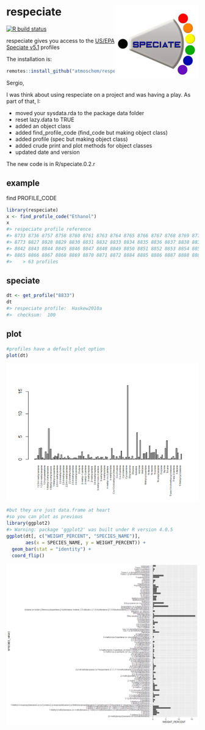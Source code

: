 
# respeciate <img src="man/figures/logo.png" align="right" alt="" width="220" />

[![R build
status](https://github.com/atmoschem/respeciate/workflows/R-CMD-check/badge.svg)](https://github.com/atmoschem/respeciate/actions)

respeciate gives you access to the [US/EPA Speciate
v5.1](https://www.epa.gov/air-emissions-modeling/speciate) profiles

The installation is:

``` r
remotes::install_github("atmoschem/respeciate")
```

Sergio,

I was think about using respeciate on a project and was having a play.
As part of that, I:

-   moved your sysdata.rda to the package data folder
-   reset lazy.data to TRUE  
-   added an object class
-   added find\_profile\_code (find\_code but making object class)
-   added profile (spec but making object class)
-   added crude print and plot methods for object classes
-   updated date and version

The new code is in R/speciate.0.2.r

## example

find PROFILE\_CODE

``` r
library(respeciate)
x <- find_profile_code("Ethanol")
x
#> respeciate profile reference
#> 8733 8736 8757 8758 8760 8761 8763 8764 8765 8766 8767 8768 8769 8770 8771 8772 
#> 8773 8827 8828 8829 8830 8831 8832 8833 8834 8835 8836 8837 8838 8839 8840 8841 
#> 8842 8843 8844 8845 8846 8847 8848 8849 8850 8851 8852 8853 8854 8855 8863 8864 
#> 8865 8866 8867 8868 8869 8870 8871 8872 8884 8885 8886 8887 8888 8889 8934
#>    > 63 profiles
```

## speciate

``` r
dt <- get_profile("8833")
dt
#> respeciate profile:  Haskew2010a 
#>  checksum:  100
```

## plot

``` r
#profiles have a default plot option
plot(dt)
```

<img src="man/figures/unnamed-chunk-5-1.png" style="display: block; margin: auto;" />

``` r
#but they are just data.frame at heart 
#so you can plot as previous
library(ggplot2)
#> Warning: package 'ggplot2' was built under R version 4.0.5
ggplot(dt[, c("WEIGHT_PERCENT", "SPECIES_NAME")], 
       aes(x = SPECIES_NAME, y = WEIGHT_PERCENT)) +
  geom_bar(stat = "identity") +
  coord_flip()
```

<img src="man/figures/unnamed-chunk-6-1.png" style="display: block; margin: auto;" />
